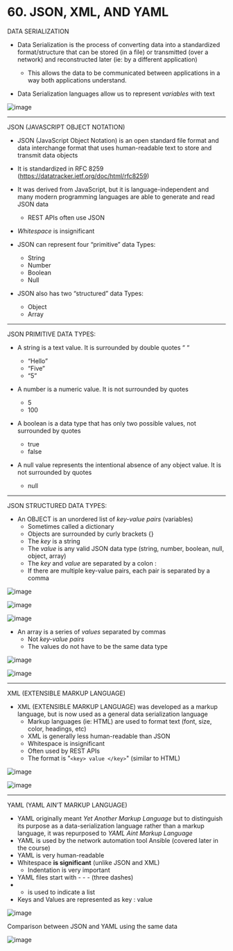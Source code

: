 # 60. JSON, XML, AND YAML

DATA SERIALIZATION

- Data Serialization is the process of converting data into a standardized format/structure that can be stored (in a file) or transmitted (over a network) and reconstructed later (ie: by a different application)
    - This allows the data to be communicated between applications in a way both applications understand.

- Data Serialization languages allow us to represent *variables* with text

![image](https://github.com/psaumur/CCNA/assets/106411237/f09eeeba-7779-40c8-af18-f1227bf0cf47)

---

JSON (JAVASCRIPT OBJECT NOTATION)

- JSON (JavaScript Object Notation) is an open standard file format and data interchange format that uses human-readable text to store and transmit data objects

- It is standardized in RFC 8259 (https://datatracker.ietf.org/doc/html/rfc8259)
- It was derived from JavaScript, but it is language-independent and many modern programming languages are able to generate and read JSON data
    - REST APIs often use JSON
- *Whitespace* is insignificant

- JSON can represent four “primitive” data Types:
    - String
    - Number
    - Boolean
    - Null

- JSON also has two “structured” data Types:
    - Object
    - Array

---

JSON PRIMITIVE DATA TYPES:

- A string is a text value. It is surrounded by double quotes “ “
    - “Hello”
    - “Five”
    - “5”

- A number is a numeric value. It is not surrounded by quotes
    - 5
    - 100
    
- A boolean is a data type that has only two possible values, not surrounded by quotes
    - true
    - false

- A null value represents the intentional absence of any object value. It is not surrounded by quotes
    - null

---

JSON STRUCTURED DATA TYPES:

- An OBJECT is an unordered list of *key-value pairs* (variables)
    - Sometimes called a dictionary
    - Objects are surrounded by curly brackets {}
    - The *key* is a string
    - The *value* is any valid JSON data type (string, number, boolean, null, object, array)
    - The *key* and *value* are separated by a colon :
    - If there are multiple key-value pairs, each pair is separated by a comma

![image](https://github.com/psaumur/CCNA/assets/106411237/24a15571-bb9f-43b4-889f-69f23ffb91bc)

![image](https://github.com/psaumur/CCNA/assets/106411237/b66f041d-2449-43f0-8a04-2c0da5391411)

![image](https://github.com/psaumur/CCNA/assets/106411237/54d69eed-4369-4ef6-a437-6b5ecce14586)

- An array is a series of *values* separated by commas
    - Not *key-value pairs*
    - The values do not have to be the same data type

![image](https://github.com/psaumur/CCNA/assets/106411237/3212f472-f966-49e5-9b9a-7bedcfe47487)

![image](https://github.com/psaumur/CCNA/assets/106411237/f8075e93-2be7-4b2e-a2af-968961bbc5a7)

---

XML (EXTENSIBLE MARKUP LANGUAGE)

- XML (EXTENSIBLE MARKUP LANGUAGE) was developed as a markup language, but is now used as a general data serialization language
    - Markup languages (ie: HTML) are used to format text (font, size, color, headings, etc)
    - XML is generally less human-readable than JSON
    - Whitespace is insignificant
    - Often used by REST APIs
    - The format is "`<key> value </key>`" (similar to HTML)

![image](https://github.com/psaumur/CCNA/assets/106411237/f954b0ef-f563-4536-94c8-334b6d8f97c6)

![image](https://github.com/psaumur/CCNA/assets/106411237/948dae9e-b59b-4607-8e6d-b39837baba70)

---

YAML (YAML AIN’T MARKUP LANGUAGE)

- YAML originally meant *Yet Another Markup Language* but to distinguish its purpose as a data-serialization language rather than a markup language, it was repurposed to *YAML Aint Markup Language*
- YAML is used by the network automation tool Ansible (covered later in the course)
- YAML is very human-readable
- Whitespace **is significant** (unlike JSON and XML)
    - Indentation is very important
- YAML files start with - - - (three dashes)
- - is used to indicate a list
- Keys and Values are represented as key : value

![image](https://github.com/psaumur/CCNA/assets/106411237/ecfa3659-4bc3-4596-9f11-10d2644eac1a)

Comparison between JSON and YAML using the same data

![image](https://github.com/psaumur/CCNA/assets/106411237/16e0e98b-5653-4f8a-a388-1706f91a30d4)
